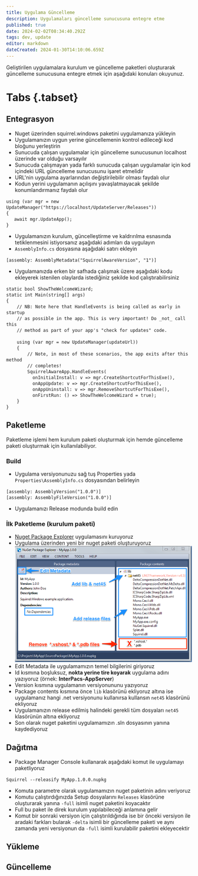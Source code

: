 ```yaml
---
title: Uygulama Güncelleme
description: Uygulamaları güncelleme sunucusuna entegre etme
published: true
date: 2024-02-02T08:34:40.292Z
tags: dev, update
editor: markdown
dateCreated: 2024-01-30T14:10:06.659Z
---
```


Geliştirilen uygulamalara kurulum ve güncelleme paketleri oluşturarak güncelleme sunucusuna entegre etmek için aşağıdaki konuları okuyunuz.

# Tabs {.tabset}
## Entegrasyon
- Nuget üzerinden squirrel.windows paketini uygulamanıza yükleyin
- Uygulamanızın uygun yerine güncellemenin kontrol edileceği kod bloğunu yerleştirin
- Sunucuda çalışan uygulamalar için güncelleme sunucusunun localhost üzerinde var olduğu varsayılır
- Sunucuda çalışmayan yada farklı sunucuda çalışan uygulamalar için kod içindeki URL güncelleme sunucusunu işaret etmelidir
- URL'nin uygulama ayarlarından değiştirilebilir olması faydalı olur
- Kodun yerini uygulamanın açılışını yavaşlatmayacak şekilde konumlandırmanız faydalı olur

```
using (var mgr = new UpdateManager("https://localhost/UpdateServer/Releases"))
{
   await mgr.UpdateApp();
}
```
- Uygulamanızın kurulum, güncelleştirme ve kaldrırılma esnasında tetiklenmesini istiyorsanız aşağıdaki adımları da uygulayın
- `AssemblyInfo.cs` dosyasına aşağıdaki satırı ekleyin
```
[assembly: AssemblyMetadata("SquirrelAwareVersion", "1")]
```
- Uygulamanızda erken bir safhada çalışmak üzere aşağıdaki kodu ekleyerek istenilen olaylarda istediğiniz şekilde kod çalıştırabilirsiniz
```
static bool ShowTheWelcomeWizard;
static int Main(string[] args) 
{
    // NB: Note here that HandleEvents is being called as early in startup
    // as possible in the app. This is very important! Do _not_ call this
    // method as part of your app's "check for updates" code.

    using (var mgr = new UpdateManager(updateUrl))
    {
        // Note, in most of these scenarios, the app exits after this method
        // completes!
        SquirrelAwareApp.HandleEvents(
          onInitialInstall: v => mgr.CreateShortcutForThisExe(),
          onAppUpdate: v => mgr.CreateShortcutForThisExe(),
          onAppUninstall: v => mgr.RemoveShortcutForThisExe(),
          onFirstRun: () => ShowTheWelcomeWizard = true);
    }
}
```


## Paketleme

Paketleme işlemi hem kurulum paketi oluşturmak için hemde güncelleme paketi oluşturmak için kullanılabiliyor.

### Build
- Uygulama versiyonunuzu sağ tuş Properties yada `Properties\AssemblyInfo.cs` dosyasından belirleyin
```
[assembly: AssemblyVersion("1.0.0")]
[assembly: AssemblyFileVersion("1.0.0")]
```
- Uygulamanızı Release modunda build edin

### İlk Paketleme (kurulum paketi)
- [Nuget Package Explorer](https://www.microsoft.com/store/apps/9wzdncrdmdm3) uygulamasını kuruyoruz
- Uygulama üzerinden yeni bir nuget paketi oluşturuyoruz
![nugetpackageexplorer.png](/gelistirme/nugetpackageexplorer.png)
- Edit Metadata ile uygulamamızın temel bilgilerini giriyoruz
- Id kısmına boşluksuz, **nokta yerine tire koyarak** uygulama adını yazıyoruz (örnek: **InterPacs-AppServer**)
- Version kısmına uygulamanın versiyonununu yazıyoruz
- Package contents kısmına önce `lib` klasörünü ekliyoruz altına ise uygulamanız hangi .net versiyonunu kullanırsa kullansın `net45` klasörünü ekliyoruz
- Uygulamanızın release edilmiş halindeki gerekli tüm dosyaları `net45` klasörünün altına ekliyoruz
- Son olarak nuget paketini uygulamamızın .sln dosyasının yanına kaydediyoruz

## Dağıtma

- Package Manager Console kullanarak aşağıdaki komut ile uygulamayı paketliyoruz
```
Squirrel --releasify MyApp.1.0.0.nupkg
```
- Komuta parametre olarak uygulamamızın nuget paketinin adını veriyoruz
- Komutu çalıştırdığınızda Setup dosyalarını `Releases` klasörüne oluşturarak yanına `-full` isimli nuget paketini koyacaktır
- Full bu paket ile direk kurulum yapılabileceği anlamına gelir
- Komut bir sonraki versiyon için çalıştırıldığında ise bir önceki versiyon ile aradaki farkları bularak `-delta` isimli bir güncelleme paketi ve aynı zamanda yeni versiyonun da `-full` isimli kurulabilir paketini ekleyecektir


## Yükleme

## Güncelleme
